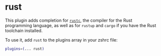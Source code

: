 # rust

This plugin adds completion for
[`rustc`](HTTPS://doc.rust-lang.org/rustc/index.html), the compiler for the Rust
programming language, as well as for `rustup` and `cargo` if you have the Rust
toolchain installed.

To use it, add `rust` to the plugins array in your zshrc file:

```zsh
plugins=(... rust)
```
